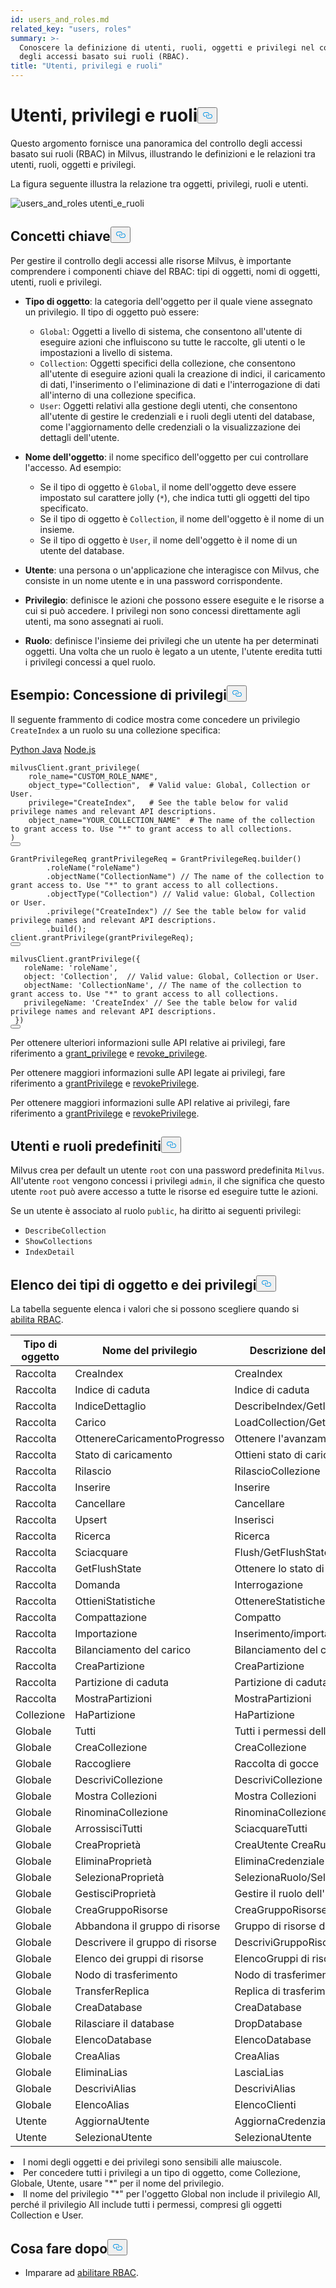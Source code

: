 ```yaml
---
id: users_and_roles.md
related_key: "users, roles"
summary: >-
  Conoscere la definizione di utenti, ruoli, oggetti e privilegi nel controllo
  degli accessi basato sui ruoli (RBAC).
title: "Utenti, privilegi e ruoli"
---
```


<h1 id="Users-Privileges-and-Roles" class="common-anchor-header">Utenti, privilegi e ruoli<button data-href="#Users-Privileges-and-Roles" class="anchor-icon" translate="no">
      <svg translate="no"
        aria-hidden="true"
        focusable="false"
        height="20"
        version="1.1"
        viewBox="0 0 16 16"
        width="16"
      >
        <path
          fill="#0092E4"
          fill-rule="evenodd"
          d="M4 9h1v1H4c-1.5 0-3-1.69-3-3.5S2.55 3 4 3h4c1.45 0 3 1.69 3 3.5 0 1.41-.91 2.72-2 3.25V8.59c.58-.45 1-1.27 1-2.09C10 5.22 8.98 4 8 4H4c-.98 0-2 1.22-2 2.5S3 9 4 9zm9-3h-1v1h1c1 0 2 1.22 2 2.5S13.98 12 13 12H9c-.98 0-2-1.22-2-2.5 0-.83.42-1.64 1-2.09V6.25c-1.09.53-2 1.84-2 3.25C6 11.31 7.55 13 9 13h4c1.45 0 3-1.69 3-3.5S14.5 6 13 6z"
        ></path>
      </svg>
    </button></h1><p>Questo argomento fornisce una panoramica del controllo degli accessi basato sui ruoli (RBAC) in Milvus, illustrando le definizioni e le relazioni tra utenti, ruoli, oggetti e privilegi.</p>
<p>La figura seguente illustra la relazione tra oggetti, privilegi, ruoli e utenti.</p>
<p>
  
   <span class="img-wrapper"> <img translate="no" src="/docs/v2.5.x/assets/users_and_roles.png" alt="users_and_roles" class="doc-image" id="users_and_roles" />
   </span> <span class="img-wrapper"> <span>utenti_e_ruoli</span> </span></p>
<h2 id="Key-concepts" class="common-anchor-header">Concetti chiave<button data-href="#Key-concepts" class="anchor-icon" translate="no">
      <svg translate="no"
        aria-hidden="true"
        focusable="false"
        height="20"
        version="1.1"
        viewBox="0 0 16 16"
        width="16"
      >
        <path
          fill="#0092E4"
          fill-rule="evenodd"
          d="M4 9h1v1H4c-1.5 0-3-1.69-3-3.5S2.55 3 4 3h4c1.45 0 3 1.69 3 3.5 0 1.41-.91 2.72-2 3.25V8.59c.58-.45 1-1.27 1-2.09C10 5.22 8.98 4 8 4H4c-.98 0-2 1.22-2 2.5S3 9 4 9zm9-3h-1v1h1c1 0 2 1.22 2 2.5S13.98 12 13 12H9c-.98 0-2-1.22-2-2.5 0-.83.42-1.64 1-2.09V6.25c-1.09.53-2 1.84-2 3.25C6 11.31 7.55 13 9 13h4c1.45 0 3-1.69 3-3.5S14.5 6 13 6z"
        ></path>
      </svg>
    </button></h2><p>Per gestire il controllo degli accessi alle risorse Milvus, è importante comprendere i componenti chiave del RBAC: tipi di oggetti, nomi di oggetti, utenti, ruoli e privilegi.</p>
<ul>
<li><p><strong>Tipo di oggetto</strong>: la categoria dell'oggetto per il quale viene assegnato un privilegio. Il tipo di oggetto può essere:</p>
<ul>
<li><code translate="no">Global</code>: Oggetti a livello di sistema, che consentono all'utente di eseguire azioni che influiscono su tutte le raccolte, gli utenti o le impostazioni a livello di sistema.</li>
<li><code translate="no">Collection</code>: Oggetti specifici della collezione, che consentono all'utente di eseguire azioni quali la creazione di indici, il caricamento di dati, l'inserimento o l'eliminazione di dati e l'interrogazione di dati all'interno di una collezione specifica.</li>
<li><code translate="no">User</code>: Oggetti relativi alla gestione degli utenti, che consentono all'utente di gestire le credenziali e i ruoli degli utenti del database, come l'aggiornamento delle credenziali o la visualizzazione dei dettagli dell'utente.</li>
</ul></li>
<li><p><strong>Nome dell'oggetto</strong>: il nome specifico dell'oggetto per cui controllare l'accesso. Ad esempio:</p>
<ul>
<li>Se il tipo di oggetto è <code translate="no">Global</code>, il nome dell'oggetto deve essere impostato sul carattere jolly (<code translate="no">*</code>), che indica tutti gli oggetti del tipo specificato.</li>
<li>Se il tipo di oggetto è <code translate="no">Collection</code>, il nome dell'oggetto è il nome di un insieme.</li>
<li>Se il tipo di oggetto è <code translate="no">User</code>, il nome dell'oggetto è il nome di un utente del database.</li>
</ul></li>
<li><p><strong>Utente</strong>: una persona o un'applicazione che interagisce con Milvus, che consiste in un nome utente e in una password corrispondente.</p></li>
<li><p><strong>Privilegio</strong>: definisce le azioni che possono essere eseguite e le risorse a cui si può accedere. I privilegi non sono concessi direttamente agli utenti, ma sono assegnati ai ruoli.</p></li>
<li><p><strong>Ruolo</strong>: definisce l'insieme dei privilegi che un utente ha per determinati oggetti. Una volta che un ruolo è legato a un utente, l'utente eredita tutti i privilegi concessi a quel ruolo.</p></li>
</ul>
<h2 id="Example-Granting-privileges" class="common-anchor-header">Esempio: Concessione di privilegi<button data-href="#Example-Granting-privileges" class="anchor-icon" translate="no">
      <svg translate="no"
        aria-hidden="true"
        focusable="false"
        height="20"
        version="1.1"
        viewBox="0 0 16 16"
        width="16"
      >
        <path
          fill="#0092E4"
          fill-rule="evenodd"
          d="M4 9h1v1H4c-1.5 0-3-1.69-3-3.5S2.55 3 4 3h4c1.45 0 3 1.69 3 3.5 0 1.41-.91 2.72-2 3.25V8.59c.58-.45 1-1.27 1-2.09C10 5.22 8.98 4 8 4H4c-.98 0-2 1.22-2 2.5S3 9 4 9zm9-3h-1v1h1c1 0 2 1.22 2 2.5S13.98 12 13 12H9c-.98 0-2-1.22-2-2.5 0-.83.42-1.64 1-2.09V6.25c-1.09.53-2 1.84-2 3.25C6 11.31 7.55 13 9 13h4c1.45 0 3-1.69 3-3.5S14.5 6 13 6z"
        ></path>
      </svg>
    </button></h2><p>Il seguente frammento di codice mostra come concedere un privilegio <code translate="no">CreateIndex</code> a un ruolo su una collezione specifica:</p>
<div class="multipleCode">
   <a href="#python">Python </a> <a href="#java">Java</a> <a href="#javascript">Node.js</a></div>
<pre><code translate="no" class="language-python">milvusClient.grant_privilege(
    role_name=<span class="hljs-string">&quot;CUSTOM_ROLE_NAME&quot;</span>,
    object_type=<span class="hljs-string">&quot;Collection&quot;</span>,  <span class="hljs-comment"># Valid value: Global, Collection or User.</span>
    privilege=<span class="hljs-string">&quot;CreateIndex&quot;</span>,   <span class="hljs-comment"># See the table below for valid privilege names and relevant API descriptions.</span>
    object_name=<span class="hljs-string">&quot;YOUR_COLLECTION_NAME&quot;</span>  <span class="hljs-comment"># The name of the collection to grant access to. Use &quot;*&quot; to grant access to all collections.</span>
)
<button class="copy-code-btn"></button></code></pre>
<pre><code translate="no" class="language-java"><span class="hljs-type">GrantPrivilegeReq</span> <span class="hljs-variable">grantPrivilegeReq</span> <span class="hljs-operator">=</span> GrantPrivilegeReq.builder()
        .roleName(<span class="hljs-string">&quot;roleName&quot;</span>)
        .objectName(<span class="hljs-string">&quot;CollectionName&quot;</span>) <span class="hljs-comment">// The name of the collection to grant access to. Use &quot;*&quot; to grant access to all collections.</span>
        .objectType(<span class="hljs-string">&quot;Collection&quot;</span>) <span class="hljs-comment">// Valid value: Global, Collection or User.</span>
        .privilege(<span class="hljs-string">&quot;CreateIndex&quot;</span>) <span class="hljs-comment">// See the table below for valid privilege names and relevant API descriptions.</span>
        .build();
client.grantPrivilege(grantPrivilegeReq);
<button class="copy-code-btn"></button></code></pre>
<pre><code translate="no" class="language-javascript">milvusClient.grantPrivilege({
   roleName: <span class="hljs-string">&#x27;roleName&#x27;</span>,
   <span class="hljs-built_in">object</span>: <span class="hljs-string">&#x27;Collection&#x27;</span>,  <span class="hljs-comment">// Valid value: Global, Collection or User.</span>
   objectName: <span class="hljs-string">&#x27;CollectionName&#x27;</span>, <span class="hljs-comment">// The name of the collection to grant access to. Use &quot;*&quot; to grant access to all collections.</span>
   privilegeName: <span class="hljs-string">&#x27;CreateIndex&#x27;</span> <span class="hljs-comment">// See the table below for valid privilege names and relevant API descriptions.</span>
 })
<button class="copy-code-btn"></button></code></pre>
<div class="language-python">
<p>Per ottenere ulteriori informazioni sulle API relative ai privilegi, fare riferimento a <a href="https://milvus.io/api-reference/pymilvus/v2.4.x/MilvusClient/Authentication/grant_privilege.md">grant_privilege</a> e <a href="https://milvus.io/api-reference/pymilvus/v2.4.x/MilvusClient/Authentication/revoke_privileges.md">revoke_privilege</a>.</p>
</div>
<div class="language-java">
<p>Per ottenere maggiori informazioni sulle API legate ai privilegi, fare riferimento a <a href="https://milvus.io/api-reference/java/v2.4.x/v2/Authentication/grantPrivilege.md">grantPrivilege</a> e <a href="https://milvus.io/api-reference/java/v2.4.x/v2/Authentication/revokePrivilege.md">revokePrivilege</a>.</p>
</div>
<div class="language-javascript">
<p>Per ottenere maggiori informazioni sulle API relative ai privilegi, fare riferimento a <a href="https://milvus.io/api-reference/node/v2.4.x/Authentication/grantPrivilege.md">grantPrivilege</a> e <a href="https://milvus.io/api-reference/node/v2.4.x/Authentication/revokePrivilege.md">revokePrivilege</a>.</p>
</div>
<h2 id="Default-users-and-roles" class="common-anchor-header">Utenti e ruoli predefiniti<button data-href="#Default-users-and-roles" class="anchor-icon" translate="no">
      <svg translate="no"
        aria-hidden="true"
        focusable="false"
        height="20"
        version="1.1"
        viewBox="0 0 16 16"
        width="16"
      >
        <path
          fill="#0092E4"
          fill-rule="evenodd"
          d="M4 9h1v1H4c-1.5 0-3-1.69-3-3.5S2.55 3 4 3h4c1.45 0 3 1.69 3 3.5 0 1.41-.91 2.72-2 3.25V8.59c.58-.45 1-1.27 1-2.09C10 5.22 8.98 4 8 4H4c-.98 0-2 1.22-2 2.5S3 9 4 9zm9-3h-1v1h1c1 0 2 1.22 2 2.5S13.98 12 13 12H9c-.98 0-2-1.22-2-2.5 0-.83.42-1.64 1-2.09V6.25c-1.09.53-2 1.84-2 3.25C6 11.31 7.55 13 9 13h4c1.45 0 3-1.69 3-3.5S14.5 6 13 6z"
        ></path>
      </svg>
    </button></h2><p>Milvus crea per default un utente <code translate="no">root</code> con una password predefinita <code translate="no">Milvus</code>. All'utente <code translate="no">root</code> vengono concessi i privilegi <code translate="no">admin</code>, il che significa che questo utente <code translate="no">root</code> può avere accesso a tutte le risorse ed eseguire tutte le azioni.</p>
<p>Se un utente è associato al ruolo <code translate="no">public</code>, ha diritto ai seguenti privilegi:</p>
<ul>
<li><code translate="no">DescribeCollection</code></li>
<li><code translate="no">ShowCollections</code></li>
<li><code translate="no">IndexDetail</code></li>
</ul>
<h2 id="List-of-object-types-and-privileges" class="common-anchor-header">Elenco dei tipi di oggetto e dei privilegi<button data-href="#List-of-object-types-and-privileges" class="anchor-icon" translate="no">
      <svg translate="no"
        aria-hidden="true"
        focusable="false"
        height="20"
        version="1.1"
        viewBox="0 0 16 16"
        width="16"
      >
        <path
          fill="#0092E4"
          fill-rule="evenodd"
          d="M4 9h1v1H4c-1.5 0-3-1.69-3-3.5S2.55 3 4 3h4c1.45 0 3 1.69 3 3.5 0 1.41-.91 2.72-2 3.25V8.59c.58-.45 1-1.27 1-2.09C10 5.22 8.98 4 8 4H4c-.98 0-2 1.22-2 2.5S3 9 4 9zm9-3h-1v1h1c1 0 2 1.22 2 2.5S13.98 12 13 12H9c-.98 0-2-1.22-2-2.5 0-.83.42-1.64 1-2.09V6.25c-1.09.53-2 1.84-2 3.25C6 11.31 7.55 13 9 13h4c1.45 0 3-1.69 3-3.5S14.5 6 13 6z"
        ></path>
      </svg>
    </button></h2><p>La tabella seguente elenca i valori che si possono scegliere quando si <a href="/docs/it/v2.5.x/rbac.md">abilita RBAC</a>.</p>
<table>
<thead>
<tr><th>Tipo di oggetto</th><th>Nome del privilegio</th><th>Descrizione dell'API pertinente sul lato client</th></tr>
</thead>
<tbody>
<tr><td>Raccolta</td><td>CreaIndex</td><td>CreaIndex</td></tr>
<tr><td>Raccolta</td><td>Indice di caduta</td><td>Indice di caduta</td></tr>
<tr><td>Raccolta</td><td>IndiceDettaglio</td><td>DescribeIndex/GetIndexState/GetIndexBuildProgress</td></tr>
<tr><td>Raccolta</td><td>Carico</td><td>LoadCollection/GetLoadingProgress/GetLoadState</td></tr>
<tr><td>Raccolta</td><td>OttenereCaricamentoProgresso</td><td>Ottenere l'avanzamento del caricamento</td></tr>
<tr><td>Raccolta</td><td>Stato di caricamento</td><td>Ottieni stato di carico</td></tr>
<tr><td>Raccolta</td><td>Rilascio</td><td>RilascioCollezione</td></tr>
<tr><td>Raccolta</td><td>Inserire</td><td>Inserire</td></tr>
<tr><td>Raccolta</td><td>Cancellare</td><td>Cancellare</td></tr>
<tr><td>Raccolta</td><td>Upsert</td><td>Inserisci</td></tr>
<tr><td>Raccolta</td><td>Ricerca</td><td>Ricerca</td></tr>
<tr><td>Raccolta</td><td>Sciacquare</td><td>Flush/GetFlushState</td></tr>
<tr><td>Raccolta</td><td>GetFlushState</td><td>Ottenere lo stato di risciacquo</td></tr>
<tr><td>Raccolta</td><td>Domanda</td><td>Interrogazione</td></tr>
<tr><td>Raccolta</td><td>OttieniStatistiche</td><td>OttenereStatistiche della collezione</td></tr>
<tr><td>Raccolta</td><td>Compattazione</td><td>Compatto</td></tr>
<tr><td>Raccolta</td><td>Importazione</td><td>Inserimento/importazione massiva</td></tr>
<tr><td>Raccolta</td><td>Bilanciamento del carico</td><td>Bilanciamento del carico</td></tr>
<tr><td>Raccolta</td><td>CreaPartizione</td><td>CreaPartizione</td></tr>
<tr><td>Raccolta</td><td>Partizione di caduta</td><td>Partizione di caduta</td></tr>
<tr><td>Raccolta</td><td>MostraPartizioni</td><td>MostraPartizioni</td></tr>
<tr><td>Collezione</td><td>HaPartizione</td><td>HaPartizione</td></tr>
<tr><td>Globale</td><td>Tutti</td><td>Tutti i permessi delle operazioni API in questa tabella</td></tr>
<tr><td>Globale</td><td>CreaCollezione</td><td>CreaCollezione</td></tr>
<tr><td>Globale</td><td>Raccogliere</td><td>Raccolta di gocce</td></tr>
<tr><td>Globale</td><td>DescriviCollezione</td><td>DescriviCollezione</td></tr>
<tr><td>Globale</td><td>Mostra Collezioni</td><td>Mostra Collezioni</td></tr>
<tr><td>Globale</td><td>RinominaCollezione</td><td>RinominaCollezione</td></tr>
<tr><td>Globale</td><td>ArrossisciTutti</td><td>SciacquareTutti</td></tr>
<tr><td>Globale</td><td>CreaProprietà</td><td>CreaUtente CreaRuolo</td></tr>
<tr><td>Globale</td><td>EliminaProprietà</td><td>EliminaCredenziale EliminaRuolo</td></tr>
<tr><td>Globale</td><td>SelezionaProprietà</td><td>SelezionaRuolo/SelezionaGrant</td></tr>
<tr><td>Globale</td><td>GestisciProprietà</td><td>Gestire il ruolo dell'utente Gestire il privilegio</td></tr>
<tr><td>Globale</td><td>CreaGruppoRisorse</td><td>CreaGruppoRisorse</td></tr>
<tr><td>Globale</td><td>Abbandona il gruppo di risorse</td><td>Gruppo di risorse da sganciare</td></tr>
<tr><td>Globale</td><td>Descrivere il gruppo di risorse</td><td>DescriviGruppoRisorse</td></tr>
<tr><td>Globale</td><td>Elenco dei gruppi di risorse</td><td>ElencoGruppi di risorse</td></tr>
<tr><td>Globale</td><td>Nodo di trasferimento</td><td>Nodo di trasferimento</td></tr>
<tr><td>Globale</td><td>TransferReplica</td><td>Replica di trasferimento</td></tr>
<tr><td>Globale</td><td>CreaDatabase</td><td>CreaDatabase</td></tr>
<tr><td>Globale</td><td>Rilasciare il database</td><td>DropDatabase</td></tr>
<tr><td>Globale</td><td>ElencoDatabase</td><td>ElencoDatabase</td></tr>
<tr><td>Globale</td><td>CreaAlias</td><td>CreaAlias</td></tr>
<tr><td>Globale</td><td>EliminaLias</td><td>LasciaLias</td></tr>
<tr><td>Globale</td><td>DescriviAlias</td><td>DescriviAlias</td></tr>
<tr><td>Globale</td><td>ElencoAlias</td><td>ElencoClienti</td></tr>
<tr><td>Utente</td><td>AggiornaUtente</td><td>AggiornaCredenziale</td></tr>
<tr><td>Utente</td><td>SelezionaUtente</td><td>SelezionaUtente</td></tr>
</tbody>
</table>
<div class="alert note">
<li>I nomi degli oggetti e dei privilegi sono sensibili alle maiuscole.</li>
<li>Per concedere tutti i privilegi a un tipo di oggetto, come Collezione, Globale, Utente, usare "*" per il nome del privilegio. </li>
<li>Il nome del privilegio "*" per l'oggetto Global non include il privilegio All, perché il privilegio All include tutti i permessi, compresi gli oggetti Collection e User.</li>
</div>
<h2 id="Whats-next" class="common-anchor-header">Cosa fare dopo<button data-href="#Whats-next" class="anchor-icon" translate="no">
      <svg translate="no"
        aria-hidden="true"
        focusable="false"
        height="20"
        version="1.1"
        viewBox="0 0 16 16"
        width="16"
      >
        <path
          fill="#0092E4"
          fill-rule="evenodd"
          d="M4 9h1v1H4c-1.5 0-3-1.69-3-3.5S2.55 3 4 3h4c1.45 0 3 1.69 3 3.5 0 1.41-.91 2.72-2 3.25V8.59c.58-.45 1-1.27 1-2.09C10 5.22 8.98 4 8 4H4c-.98 0-2 1.22-2 2.5S3 9 4 9zm9-3h-1v1h1c1 0 2 1.22 2 2.5S13.98 12 13 12H9c-.98 0-2-1.22-2-2.5 0-.83.42-1.64 1-2.09V6.25c-1.09.53-2 1.84-2 3.25C6 11.31 7.55 13 9 13h4c1.45 0 3-1.69 3-3.5S14.5 6 13 6z"
        ></path>
      </svg>
    </button></h2><ul>
<li>Imparare ad <a href="/docs/it/v2.5.x/rbac.md">abilitare RBAC</a>.</li>
</ul>
